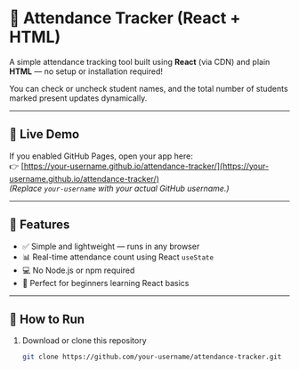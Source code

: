 # 🎯 Attendance Tracker (React + HTML)

A simple attendance tracking tool built using **React** (via CDN) and plain **HTML** — no setup or installation required!  

You can check or uncheck student names, and the total number of students marked present updates dynamically.

---

## 🚀 Live Demo
If you enabled GitHub Pages, open your app here:  
👉 [https://your-username.github.io/attendance-tracker/](https://your-username.github.io/attendance-tracker/)  
*(Replace `your-username` with your actual GitHub username.)*

---

## 🧩 Features
- ✅ Simple and lightweight — runs in any browser  
- 📊 Real-time attendance count using React `useState`  
- 💻 No Node.js or npm required  
- 🧠 Perfect for beginners learning React basics

---

## 🧠 How to Run
1. Download or clone this repository  
   ```bash
   git clone https://github.com/your-username/attendance-tracker.git
